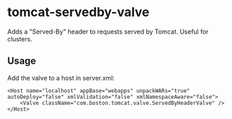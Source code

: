 # tomcat-servedby-valve
Adds a "Served-By" header to requests served by Tomcat. Useful for clusters.

## Usage

Add the valve to a host in server.xml:

    <Host name="localhost" appBase="webapps" unpackWARs="true" autoDeploy="false" xmlValidation="false" xmlNamespaceAware="false">
        <Valve className="com.boston.tomcat.valve.ServedByHeaderValve" />
    </Host>
